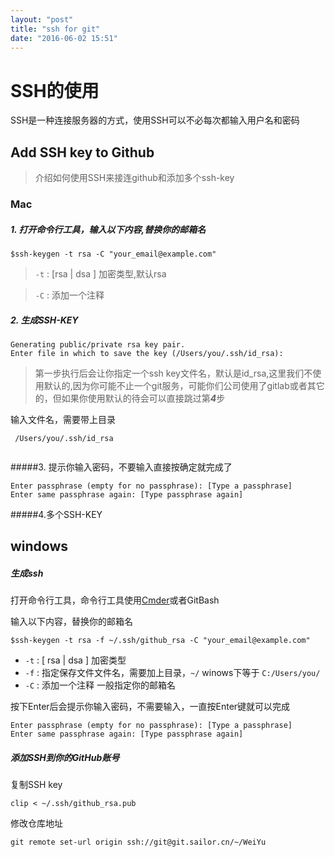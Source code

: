 ```yaml
---
layout: "post"
title: "ssh for git"
date: "2016-06-02 15:51"
---
```

# SSH的使用

SSH是一种连接服务器的方式，使用SSH可以不必每次都输入用户名和密码

## Add SSH key to Github

> 介绍如何使用SSH来接连github和添加多个ssh-key


### Mac

##### 1. 打开命令行工具，输入以下内容,替换你的邮箱名

```
$ssh-keygen -t rsa -C "your_email@example.com"

```
> `-t` : [rsa | dsa ] 加密类型,默认rsa

> `-C` : 添加一个注释


##### 2. 生成SSH-KEY

```
Generating public/private rsa key pair.
Enter file in which to save the key (/Users/you/.ssh/id_rsa): 
```

> 第一步执行后会让你指定一个ssh key文件名，默认是id_rsa,这里我们不使用默认的,因为你可能不止一个git服务，可能你们公司使用了gitlab或者其它的，但如果你使用默认的待会可以直接跳过第***4***步

输入文件名，需要带上目录

```
 /Users/you/.ssh/id_rsa 
 
```

#####3. 提示你输入密码，不要输入直接按确定就完成了

```
Enter passphrase (empty for no passphrase): [Type a passphrase]
Enter same passphrase again: [Type passphrase again]

```


#####4.多个SSH-KEY





## windows

##### 生成ssh

打开命令行工具，命令行工具使用[Cmder][Cmder]或者GitBash

输入以下内容，替换你的邮箱名

```
$ssh-keygen -t rsa -f ~/.ssh/github_rsa -C "your_email@example.com"

```
* `-t` :  [ rsa | dsa ] 加密类型
* `-f` :  指定保存文件文件名，需要加上目录，`~/` winows下等于 `C:/Users/you/`
* `-C` :  添加一个注释 一般指定你的邮箱名

按下Enter后会提示你输入密码，不需要输入，一直按Enter键就可以完成

```
Enter passphrase (empty for no passphrase): [Type a passphrase]
Enter same passphrase again: [Type passphrase again]
```

##### 添加SSH到你的GitHub账号


复制SSH key

`clip < ~/.ssh/github_rsa.pub`


修改仓库地址

`git remote set-url origin ssh://git@git.sailor.cn/~/WeiYu`

[Cmder]: http://www.softpedia.com/get/Programming/Other-Programming-Files/Cmder.shtml
